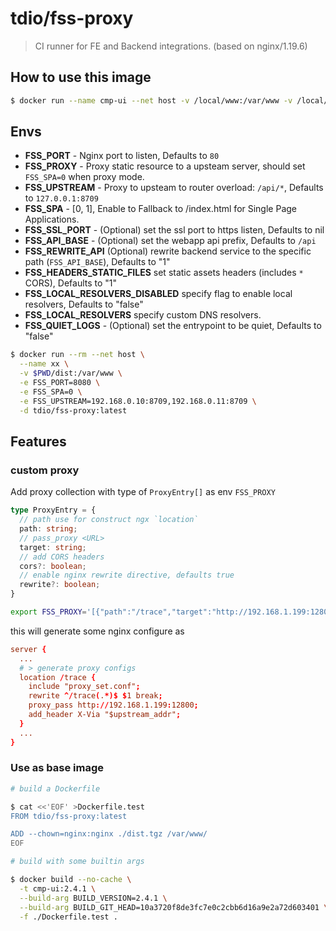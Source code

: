 # tdio/fss-proxy

> CI runner for FE and Backend integrations. (based on nginx/1.19.6)

## How to use this image

```sh
$ docker run --name cmp-ui --net host -v /local/www:/var/www -v /local/etc/nginx.d:/etc/nginx/conf.d tdio/fss-proxy:latest
```

## Envs

* **FSS_PORT** - Nginx port to listen, Defaults to `80`
* **FSS_PROXY** - Proxy static resource to a upsteam server, should set `FSS_SPA=0` when proxy mode.
* **FSS_UPSTREAM** - Proxy to upsteam to router overload: `/api/*`, Defaults to `127.0.0.1:8709`
* **FSS_SPA** - [0, 1], Enable to Fallback to /index.html for Single Page Applications.
* **FSS_SSL_PORT** - (Optional) set the ssl port to https listen, Defaults to nil
* **FSS_API_BASE** - (Optional) set the webapp api prefix, Defaults to `/api`
* **FSS_REWRITE_API** (Optional) rewrite backend service to the specific path (`FSS_API_BASE`), Defaults to "1"
* **FSS_HEADERS_STATIC_FILES** set static assets headers (includes `*` CORS), Defaults to "1"
* **FSS_LOCAL_RESOLVERS_DISABLED** specify flag to enable local resolvers, Defaults to "false"
* **FSS_LOCAL_RESOLVERS** specify custom DNS resolvers.
* **FSS_QUIET_LOGS** - (Optional) set the entrypoint to be quiet, Defaults to "false"

```sh
$ docker run --rm --net host \
  --name xx \
  -v $PWD/dist:/var/www \
  -e FSS_PORT=8080 \
  -e FSS_SPA=0 \
  -e FSS_UPSTREAM=192.168.0.10:8709,192.168.0.11:8709 \
  -d tdio/fss-proxy:latest
```

## Features

### custom proxy 

Add proxy collection with type of `ProxyEntry[]` as env `FSS_PROXY`

```typescript
type ProxyEntry = {
  // path use for construct ngx `location`
  path: string;
  // pass_proxy <URL>
  target: string;
  // add CORS headers
  cors?: boolean;
  // enable nginx rewrite directive, defaults true
  rewrite?: boolean;
}
```

```sh
export FSS_PROXY='[{"path":"/trace","target":"http://192.168.1.199:12800"},{"path":"/api/device","target":"http://192.168.1.20:12801/v1/device/$rewrite_path"}]'
```

this will generate some nginx configure as

```conf
server {
  ...
  # > generate proxy configs
  location /trace {
    include "proxy_set.conf";
    rewrite ^/trace(.*)$ $1 break;
    proxy_pass http://192.168.1.199:12800;
    add_header X-Via "$upstream_addr";
  }
  ...
}
```

### Use as base image

```sh
# build a Dockerfile

$ cat <<'EOF' >Dockerfile.test
FROM tdio/fss-proxy:latest

ADD --chown=nginx:nginx ./dist.tgz /var/www/
EOF

# build with some builtin args

$ docker build --no-cache \
  -t cmp-ui:2.4.1 \
  --build-arg BUILD_VERSION=2.4.1 \
  --build-arg BUILD_GIT_HEAD=10a3720f8de3fc7e0c2cbb6d16a9e2a72d603401 \
  -f ./Dockerfile.test .
```

